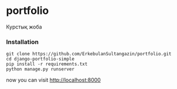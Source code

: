 # portfolio
Курстық жоба

### Installation

```
git clone https://github.com/ErkebulanSultangazin/portfolio.git
cd django-portfolio-simple
pip install -r requirements.txt
python manage.py runserver
```

now you can visit <a href="http://localhost:8000">http://localhost:8000</a>
